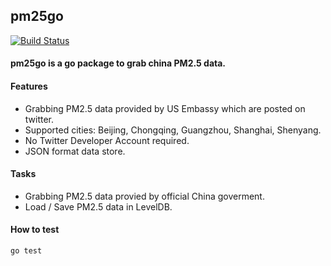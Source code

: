 ## pm25go

[![Build Status](https://travis-ci.org/northbright/pm25go.svg?branch=master)](https://travis-ci.org/northbright/pm25go)

#### pm25go is a go package to grab china PM2.5 data.

#### Features
* Grabbing PM2.5 data provided by US Embassy which are posted on twitter.
* Supported cities: Beijing, Chongqing, Guangzhou, Shanghai, Shenyang.
* No Twitter Developer Account required.
* JSON format data store.

#### Tasks
* Grabbing PM2.5 data provied by official China goverment.
* Load / Save PM2.5 data in LevelDB.

#### How to test

    go test

